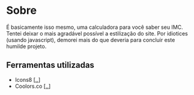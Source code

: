 # Sobre
É basicamente isso mesmo, uma calculadora para você saber seu IMC.
Tentei deixar o mais agradável possível a estilização do site. 
Por idiotices (usando javascript), demorei mais do que deveria para concluir este humilde projeto.


## Ferramentas utilizadas
- Icons8 [<a href="https://icons8.com/">..</a>]
- Coolors.co [<a href="https://coolors.co/">..</a>]
